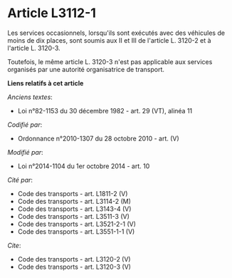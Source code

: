 # Article L3112-1

Les services occasionnels, lorsqu'ils sont exécutés avec des véhicules de moins de dix places, sont soumis aux II et III de
l'article L. 3120-2 et à l'article L. 3120-3. 

Toutefois, le même article L. 3120-3 n'est pas applicable aux services organisés par une autorité organisatrice de transport.

**Liens relatifs à cet article**

_Anciens textes_:

  - Loi n°82-1153 du 30 décembre 1982 - art. 29 (VT), alinéa 11

_Codifié par_:

  - Ordonnance n°2010-1307 du 28 octobre 2010 - art. (V)

_Modifié par_:

  - Loi n°2014-1104 du 1er octobre 2014 - art. 10

_Cité par_:

  - Code des transports - art. L1811-2 (V)
  - Code des transports - art. L3114-2 (M)
  - Code des transports - art. L3143-4 (V)
  - Code des transports - art. L3511-3 (V)
  - Code des transports - art. L3521-2-1 (V)
  - Code des transports - art. L3551-1-1 (V)

_Cite_:

  - Code des transports - art. L3120-2 (V)
  - Code des transports - art. L3120-3 (V)
